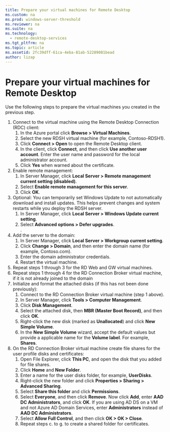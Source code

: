 ```yaml
---
title: Prepare your virtual machines for Remote Desktop
ms.custom: na
ms.prod: windows-server-threshold
ms.reviewer: na
ms.suite: na
ms.technology: 
  - remote-desktop-services
ms.tgt_pltfrm: na
ms.topic: article
ms.assetid: 2fc39dff-61ca-4eba-81ab-52289081bead
author: lizap
---
```

# Prepare your virtual machines for Remote Desktop
Use the following steps to prepare the virtual machines you created in the previous step.  
  
1.	Connect to the virtual machine using the Remote Desktop Connection (RDC) client:  
    1.	In the Azure portal click **Browse > Virtual Machines**.  
    2.	Select the new RDSH virtual machine (for example, Contoso-RDSH1).  
    3.	Click **Connect > Open** to open the Remote Desktop client.  
    4.	In the client, click **Connect**, and then click **Use another user account**. Enter the user name and password for the local administrator account.  
    5.	Click **Yes** when warned about the certificate.  
2.	Enable remote management:  
    1.	In Server Manager, click **Local Server > Remote management current setting (disabled)**.  
    2.	Select **Enable remote management for this server**.  
    3.	Click **OK**.  
3.	Optional: You can temporarily set Windows Update to not automatically download and install updates. This helps prevent changes and system restarts while you deploy the RDSH server.  
    1.	In Server Manager, click **Local Server > Windows Update current setting**.  
    2.	Select **Advanced options > Defer upgrades**.   
.  
4.	Add the server to the domain:  
    1.	In Server Manager, click **Local Server > Workgroup current setting**.  
    2.	Click **Change > Domain**, and then enter the domain name (for example, Contoso.com).  
    3.	Enter the domain administrator credentials.  
    4.	Restart the virtual machine.  
5.	Repeat steps 1 through 3 for the RD Web and GW virtual machines.  
6.	Repeat steps 1 through 4 for the RD Connection Broker virtual machine, if it is not already joined to the domain  
7.	Initialize and format the attached disks (if this has not been done previously):  
    1.	Connect to the RD Connection Broker virtual machine (step 1 above).  
    2.	In Server Manager, click **Tools > Computer Management**.  
    3.	Click **Disk Management**.  
    4.	Select the attached disk, then **MBR (Master Boot Record)**, and then click **OK**.  
    5.	Right-click the new disk (marked as **Unallocated**) and click **New Simple Volume**.  
    6.	In the **New Simple Volume** wizard, accept the default values but provide a applicable name for the **Volume label**. For example, **Shares**.  
8.	On the RD Connection Broker virtual machine create file shares for the user profile disks and certificates:   
    1.	Open File Explorer, click **This PC**, and open the disk that you added for file shares.  
    2.	Click **Home** and **New Folder**.  
    3.	Enter a name for the user disks folder, for example, **UserDisks**.  
    4.	Right-click the new folder and click **Properties > Sharing > Advanced Sharing**.  
    5.	Select **Share this folder** and click **Permissions**.  
    6.	Select **Everyone**, and then click **Remove**. Now click **Add**, enter **AAD DC Administrators**, and click **OK**. If you are using AD DS on a VM and not Azure AD Domain Services, enter **Administrators** instead of **AAD DC Administrators**.  
    7.	Select **Allow Full Control**, and then click **OK > OK > Close**.  
    8.	Repeat steps c. to g. to create a shared folder for certificates.   

